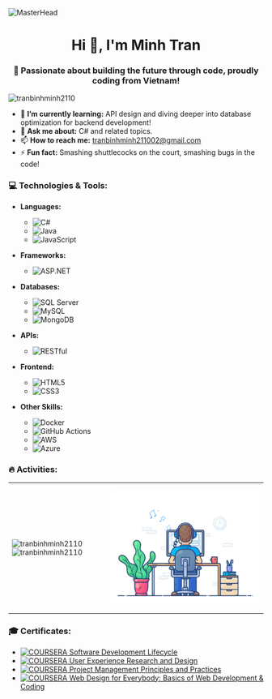 ![MasterHead](https://images-wixmp-ed30a86b8c4ca887773594c2.wixmp.com/f/f15d07fb-c5ab-4e10-86c7-983f7746eb48/dgdidfa-0a46e71a-b401-4b73-ac6c-80627deb1503.gif?token=eyJ0eXAiOiJKV1QiLCJhbGciOiJIUzI1NiJ9.eyJzdWIiOiJ1cm46YXBwOjdlMGQxODg5ODIyNjQzNzNhNWYwZDQxNWVhMGQyNmUwIiwiaXNzIjoidXJuOmFwcDo3ZTBkMTg4OTgyMjY0MzczYTVmMGQ0MTVlYTBkMjZlMCIsIm9iaiI6W1t7InBhdGgiOiJcL2ZcL2YxNWQwN2ZiLWM1YWItNGUxMC04NmM3LTk4M2Y3NzQ2ZWI0OFwvZGdkaWRmYS0wYTQ2ZTcxYS1iNDAxLTRiNzMtYWM2Yy04MDYyN2RlYjE1MDMuZ2lmIn1dXSwiYXVkIjpbInVybjpzZXJ2aWNlOmZpbGUuZG93bmxvYWQiXX0.cgl73oWrDBjaV1JjWfUZ8EG4JP4pJQyA7WX32tG3iHk)

<h1 align="center">Hi 👋, I'm Minh Tran</h1>
<h3 align="center">🚀 Passionate about building the future through code, proudly coding from Vietnam!</h3>

<p align="left">
  <img src="https://komarev.com/ghpvc/?username=tranbinhminh2110&label=Profile%20views&color=0e75b6&style=flat" alt="tranbinhminh2110" />
</p>

- 🌱 **I’m currently learning:** API design and diving deeper into database optimization for backend development!
- 💬 **Ask me about:** C# and related topics.
- 📫 **How to reach me:** tranbinhminh211002@gmail.com
- ⚡ **Fun fact:** Smashing shuttlecocks on the court, smashing bugs in the code!

<h3 align="left">💻 Technologies & Tools:</h3>

- **Languages:**
  - ![C#](https://img.shields.io/badge/-C%23-239120?style=flat-square&logo=csharp&logoColor=white)
  - ![Java](https://img.shields.io/badge/-Java-007396?style=flat-square&logo=java&logoColor=white)
  - ![JavaScript](https://img.shields.io/badge/-JavaScript-F7DF1E?style=flat-square&logo=javascript&logoColor=black)

- **Frameworks:**
  - ![ASP.NET](https://img.shields.io/badge/-ASP.NET%20Core-512BD4?style=flat-square&logo=dotnet&logoColor=white)

- **Databases:**
  - ![SQL Server](https://img.shields.io/badge/-SQL%20Server-CC2927?style=flat-square&logo=microsoftsqlserver&logoColor=white)
  - ![MySQL](https://img.shields.io/badge/-MySQL-4479A1?style=flat-square&logo=mysql&logoColor=white) 
  - ![MongoDB](https://img.shields.io/badge/-MongoDB-47A248?style=flat-square&logo=mongodb&logoColor=white)

- **APIs:**
  - ![RESTful](https://img.shields.io/badge/-RESTful-00BFFF?style=flat-square)

- **Frontend:**
  - ![HTML5](https://img.shields.io/badge/-HTML5-E34F26?style=flat-square&logo=html5&logoColor=white) 
  - ![CSS3](https://img.shields.io/badge/-CSS3-1572B6?style=flat-square&logo=css3&logoColor=white) 
    
- **Other Skills:**
  - ![Docker](https://img.shields.io/badge/-Docker-2496ED?style=flat-square&logo=docker&logoColor=white) 
  - ![GitHub Actions](https://img.shields.io/badge/-GitHub%20Actions-2088FF?style=flat-square&logo=githubactions&logoColor=white) 
  - ![AWS](https://img.shields.io/badge/-AWS-232F3E?style=flat-square&logo=amazonaws&logoColor=white) 
  - ![Azure](https://img.shields.io/badge/-Azure-0078D4?style=flat-square&logo=microsoftazure&logoColor=white)

<h3 align="left">🔥 Activities:</h3>

<table style="width:100%;">
  <tr>
    <td>
      <img src="https://github-readme-stats.vercel.app/api/top-langs/?username=tranbinhminh2110&bg_color=FFFFFF00&text_color=179fa3&layout=compact&langs_count=10&custom_title=Top%20Languages" alt="tranbinhminh2110" width="100%"/>
      <img src="https://github-readme-stats.vercel.app/api?username=tranbinhminh2110&bg_color=FFFFFF00&text_color=179fa3&show_icons=true&count_private=true&include_all_commits=true&custom_title=GitHub%20Activity" alt="tranbinhminh2110" width="100%"/>
    </td>
    <td>
      <p align="center"> 
        <img src="https://raw.githubusercontent.com/SupianIDz/SupianIDz/main/coding.gif" alt="dev" width="100%"/>
      </p>
    </td>
  </tr>
</table>

<h3 align="left">🎓 Certificates:</h3>

- [![COURSERA](https://img.shields.io/badge/-COURSERA-blue) Software Development Lifecycle](https://coursera.org/share/6e60d79fabc8754d53394e5bda89ec90)
- [![COURSERA](https://img.shields.io/badge/-COURSERA-blue) User Experience Research and Design](https://coursera.org/share/da31b6fd3f90326a084ed67875fe98b8)
- [![COURSERA](https://img.shields.io/badge/-COURSERA-blue) Project Management Principles and Practices](https://coursera.org/share/c45867a36da650a6c9b3af60872a9ded)
- [![COURSERA](https://img.shields.io/badge/-COURSERA-blue) Web Design for Everybody: Basics of Web Development & Coding](https://coursera.org/share/37aacb5c5b4437a0e13422af947cc644)
